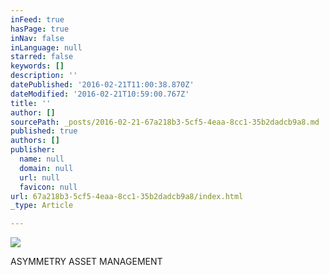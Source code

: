 ```yaml
---
inFeed: true
hasPage: true
inNav: false
inLanguage: null
starred: false
keywords: []
description: ''
datePublished: '2016-02-21T11:00:38.870Z'
dateModified: '2016-02-21T10:59:00.767Z'
title: ''
author: []
sourcePath: _posts/2016-02-21-67a218b3-5cf5-4eaa-8cc1-35b2dadcb9a8.md
published: true
authors: []
publisher:
  name: null
  domain: null
  url: null
  favicon: null
url: 67a218b3-5cf5-4eaa-8cc1-35b2dadcb9a8/index.html
_type: Article

---
```

![](https://s3-us-west-2.amazonaws.com/the-grid-img/p/f8c7ac1ec8a0b37423b8b6a6d7a1b4b74065892a.png)

ASYMMETRY ASSET MANAGEMENT